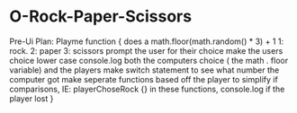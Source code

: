 # O-Rock-Paper-Scissors
Pre-Ui Plan:
Playme function {
    does a math.floor(math.random() * 3) + 1 
    1: rock. 2: paper 3: scissors
    prompt the user for their choice
    make the users choice lower case
    console.log both the computers choice ( the math . floor variable) and the players
    make switch statement to see what number the computer got
    make seperate functions based off the player to simplify if comparisons, IE: playerChoseRock {}
    in these functions, console.log if the player lost
}
